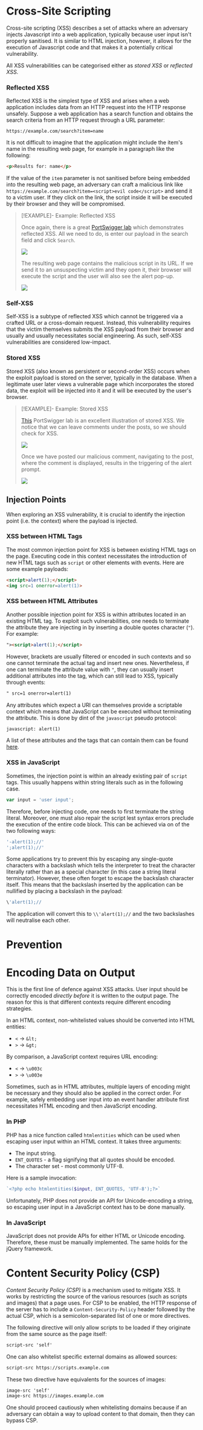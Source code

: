 # Cross-Site Scripting

Cross-site scripting (XSS) describes a set of attacks where an adversary injects Javascript into a web application, typically because user input isn't properly sanitised. It is similar to HTML injection, however, it allows for the execution of Javascript code and that makes it a potentially critical vulnerability.

All XSS vulnerabilities can be categorised either as *stored XSS* or *reflected XSS*.

### Reflected XSS

Reflected XSS is the simplest type of XSS and arises when a web application includes data from an HTTP request into the HTTP response unsafely. Suppose a web application has a search function and obtains the search criteria from an HTTP request through a URL parameter:

```
https://example.com/search?item=name
```

It is not difficult to imagine that the application might include the item's name in the resulting web page, for example in a paragraph like the following:

```html
<p>Results for: name</p>
```

If the value of the `item` parameter is not sanitised before being embedded into the resulting web page, an adversary can craft a malicious link like `https://example.com/search?item=<script>evil code</script>` and send it to a victim user. If they click on the link, the script inside it will be executed by their browser and they will be compromised.

>[!EXAMPLE]- Example: Reflected XSS
>
>Once again, there is a great [PortSwigger lab](https://portswigger.net/web-security/cross-site-scripting/reflected/lab-html-context-nothing-encoded) which demonstrates reflected XSS. All we need to do, is enter our payload in the search field and click `Search`.
>
>![](Resources/Images/XSS/Reflected%20XSS%20Example.png)
>
>The resulting web page contains the malicious script in its URL. If we send it to an unsuspecting victim and they open it, their browser will execute the script and the user will also see the alert pop-up.
>
>![](Resources/Images/XSS/Reflected%20XSS%20Alert.png)
>

### Self-XSS

Self-XSS is a subtype of reflected XSS which cannot be triggered via a crafted URL or a cross-domain request. Instead, this vulnerability requires that the victim themselves submits the XSS payload from their browser and usually and usually necessitates social engineering. As such, self-XSS vulnerabilities are considered low-impact.

### Stored XSS

Stored XSS (also known as persistent or second-order XSS) occurs when the exploit payload is stored on the server, typically in the database. When a legitimate user later views a vulnerable page which incorporates the stored data, the exploit will be injected into it and it will be executed by the user's browser. 

>[!EXAMPLE]- Example: Stored XSS
>
>[This](https://portswigger.net/web-security/cross-site-scripting/stored/lab-html-context-nothing-encoded) PortSwigger lab is an excellent illustration of stored XSS. We notice that we can leave comments under the posts, so we should check for XSS.
>
>
>![](Resources/Images/XSS/Stored%20XSS%20Example.png)
>
>Once we have posted our malicious comment, navigating to the post, where the comment is displayed, results in the triggering of the alert prompt.
>
>![](Resources/Images/XSS/Stored%20XSS%20Alert.png)
>

## Injection Points

When exploring an XSS vulnerability, it is crucial to identify the injection point (i.e. the context) where the payload is injected.

### XSS between HTML Tags

The most common injection point for XSS is between existing HTML tags on the page. Executing code in this context necessitates the introduction of new HTML tags such as `script` or other elements with events. Here are some example payloads:

```html
<script>alert(1);</script>
<img src=1 onerror=alert(1)>
```

### XSS between HTML Attributes

Another possible injection point for XSS is within attributes located in an existing HTML tag. To exploit such vulnerabilities, one needs to terminate the attribute they are injecting in by inserting a double quotes character (`"`). For example:

```html
"><script>alert(1);</script>
```

However, brackets are usually filtered or encoded in such contexts and so one cannot terminate the actual tag and insert new ones. Nevertheless, if one can terminate the attribute value with `"`, they can usually insert additional attributes into the tag, which can still lead to XSS, typically through events:

```html
" src=1 onerror=alert(1) 
```

Any attributes which expect a URI can themselves provide a scriptable context which means that JavaScript can be executed without terminating the attribute. This is done by dint of the `javascript` pseudo protocol:

```html
javascript: alert(1)
```

A list of these attributes and the tags that can contain them can be found [here](https://stackoverflow.com/questions/2725156/complete-list-of-html-tag-attributes-which-have-a-url-value).

### XSS in JavaScript

Sometimes, the injection point is within an already existing pair of `script` tags. This usually happens within string literals such as in the following case.

```js
var input = 'user input';
```

Therefore, before injecting code, one needs to first terminate the string literal. Moreover, one must also repair the script lest syntax errors preclude the execution of the entire code block. This can be achieved via on of the two following ways:

```js
'-alert(1);//'
';alert(1);//'
```

Some applications try to prevent this by escaping any single-quote characters with a backslash which tells the interpreter to treat the character literally rather than as a special character (in this case a string literal terminator). However, these often forget to escape the backslash character itself. This means that the backslash inserted by the application can be nullified by placing a backslash in the payload:

```js
\'alert(1);//
```

The application will convert this to `\\'alert(1);//` and the two backslashes will neutralise each other.

# Prevention

# Encoding Data on Output

This is the first line of defence against XSS attacks. User input should be correctly encoded *directly before* it is written to the output page. The reason for this is that different contexts require different encoding strategies.

In an HTML context, non-whitelisted values should be converted into HTML entities:
- `<` -> `&lt;`
- `>` -> `&gt;`

By comparison, a JavaScript context requires URL encoding:
- `<` -> `\u003c`
- `>` -> `\u003e`

Sometimes, such as in HTML attributes, multiple layers of encoding might be necessary and they should also be applied in the correct order. For example, safely embedding user input into an event handler attribute first necessitates HTML encoding and then JavaScript encoding.

### In PHP

PHP has a nice function called `htmlentities` which can be used when escaping user input within an HTML context. It takes three arguments:
- The input string.
- `ENT_QUOTES` - a flag signifying that all quotes should be encoded.
- The character set - most commonly UTF-8.

Here is a sample invocation:

```php
`<?php echo htmlentities($input, ENT_QUOTES, 'UTF-8');?>`
```

Unfortunately, PHP does not provide an API for Unicode-encoding a string, so escaping user input in a JavaScript context has to be done manually.

### In JavaScript

JavaScript does not provide APIs for either HTML or Unicode encoding. Therefore, these must be manually implemented. The same holds for the jQuery framework.

# Content Security Policy (CSP)

*Content Security Policy (CSP)* is a mechanism used to mitigate XSS. It works by restricting the source of the various resources (such as scripts and images) that a page uses. For CSP to be enabled, the HTTP response of the server has to include a `Content-Security-Policy` header followed by the actual CSP, which is a semicolon-separated list of one or more directives.

The following directive will only allow scripts to be loaded if they originate from the same source as the page itself:

```html
script-src 'self'
```

One can also whitelist specific external domains as allowed sources:

```html
script-src https://scripts.example.com
```

These two directive have equivalents for the sources of images:

```html
image-src 'self'
image-src https://images.example.com
```

One should proceed cautiously when whitelisting domains because if an adversary can obtain a way to upload content to that domain, then they can bypass CSP. 